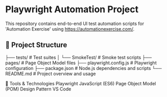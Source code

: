 # Playwright Automation Project

This repository contains end-to-end UI test automation scripts for 'Automation Exercise' using https://automationexercise.com/.

## 📁 Project Structure
├── tests/ # Test suites
│ └── SmokeTest/ # Smoke test scripts
├── pages/ # Page Object Model files
├── playwright.config.js # Playwright configuration
├── package.json # Node.js dependencies and scripts
└── README.md # Project overview and usage

🧪 Tools & Technologies
Playwright
JavaScript (ES6)
Page Object Model (POM) Design Pattern
VS Code

